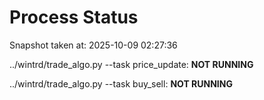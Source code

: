 # Process Status

Snapshot taken at: 2025-10-09 02:27:36

../wintrd/trade_algo.py --task price_update: **NOT RUNNING**

../wintrd/trade_algo.py --task buy_sell: **NOT RUNNING**

